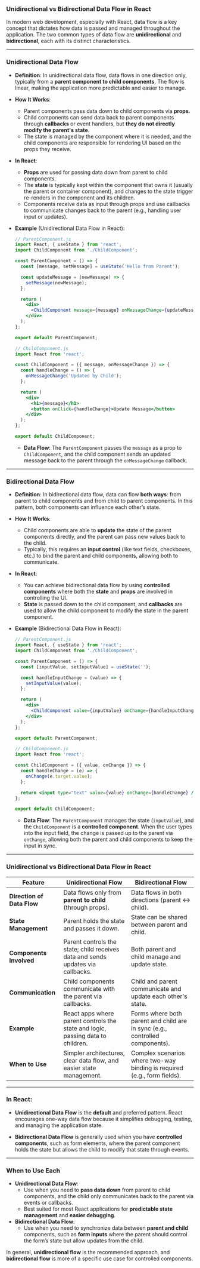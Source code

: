 

### **Unidirectional vs Bidirectional Data Flow in React**

In modern web development, especially with React, data flow is a key concept that dictates how data is passed and managed throughout the application. The two common types of data flow are **unidirectional** and **bidirectional**, each with its distinct characteristics.

---

### **Unidirectional Data Flow**

- **Definition**: In unidirectional data flow, data flows in one direction only, typically from a **parent component to child components**. The flow is linear, making the application more predictable and easier to manage.
    
- **How It Works**:
    
    - Parent components pass data down to child components via **props**.
    - Child components can send data back to parent components through **callbacks** or event handlers, but **they do not directly modify the parent's state**.
    - The state is managed by the component where it is needed, and the child components are responsible for rendering UI based on the props they receive.
- **In React**:
    
    - **Props** are used for passing data down from parent to child components.
    - The **state** is typically kept within the component that owns it (usually the parent or container component), and changes to the state trigger re-renders in the component and its children.
    - Components receive data as input through props and use callbacks to communicate changes back to the parent (e.g., handling user input or updates).
- **Example** (Unidirectional Data Flow in React):
    
    ```jsx
    // ParentComponent.js
    import React, { useState } from 'react';
    import ChildComponent from './ChildComponent';
    
    const ParentComponent = () => {
      const [message, setMessage] = useState('Hello from Parent');
    
      const updateMessage = (newMessage) => {
        setMessage(newMessage);
      };
    
      return (
        <div>
          <ChildComponent message={message} onMessageChange={updateMessage} />
        </div>
      );
    };
    
    export default ParentComponent;
    
    // ChildComponent.js
    import React from 'react';
    
    const ChildComponent = ({ message, onMessageChange }) => {
      const handleChange = () => {
        onMessageChange('Updated by Child');
      };
    
      return (
        <div>
          <h1>{message}</h1>
          <button onClick={handleChange}>Update Message</button>
        </div>
      );
    };
    
    export default ChildComponent;
    ```
    
    - **Data Flow**: The `ParentComponent` passes the `message` as a prop to `ChildComponent`, and the child component sends an updated message back to the parent through the `onMessageChange` callback.

---

### **Bidirectional Data Flow**

- **Definition**: In bidirectional data flow, data can flow **both ways**: from parent to child components and from child to parent components. In this pattern, both components can influence each other’s state.
    
- **How It Works**:
    
    - Child components are able to **update** the state of the parent components directly, and the parent can pass new values back to the child.
    - Typically, this requires an **input control** (like text fields, checkboxes, etc.) to bind the parent and child components, allowing both to communicate.
- **In React**:
    
    - You can achieve bidirectional data flow by using **controlled components** where both the **state** and **props** are involved in controlling the UI.
    - **State** is passed down to the child component, and **callbacks** are used to allow the child component to modify the state in the parent component.
- **Example** (Bidirectional Data Flow in React):
    
    ```jsx
    // ParentComponent.js
    import React, { useState } from 'react';
    import ChildComponent from './ChildComponent';
    
    const ParentComponent = () => {
      const [inputValue, setInputValue] = useState('');
    
      const handleInputChange = (value) => {
        setInputValue(value);
      };
    
      return (
        <div>
          <ChildComponent value={inputValue} onChange={handleInputChange} />
        </div>
      );
    };
    
    export default ParentComponent;
    
    // ChildComponent.js
    import React from 'react';
    
    const ChildComponent = ({ value, onChange }) => {
      const handleChange = (e) => {
        onChange(e.target.value);
      };
    
      return <input type="text" value={value} onChange={handleChange} />;
    };
    
    export default ChildComponent;
    ```
    
    - **Data Flow**: The `ParentComponent` manages the state (`inputValue`), and the `ChildComponent` is a **controlled component**. When the user types into the input field, the change is passed up to the parent via `onChange`, allowing both the parent and child components to keep the input in sync.

---

### **Unidirectional vs Bidirectional Data Flow in React**

|**Feature**|**Unidirectional Flow**|**Bidirectional Flow**|
|---|---|---|
|**Direction of Data Flow**|Data flows only from **parent to child** (through props).|Data flows in both directions (parent ↔ child).|
|**State Management**|Parent holds the state and passes it down.|State can be shared between parent and child.|
|**Components Involved**|Parent controls the state; child receives data and sends updates via callbacks.|Both parent and child manage and update state.|
|**Communication**|Child components communicate with the parent via callbacks.|Child and parent communicate and update each other's state.|
|**Example**|React apps where parent controls the state and logic, passing data to children.|Forms where both parent and child are in sync (e.g., controlled components).|
|**When to Use**|Simpler architectures, clear data flow, and easier state management.|Complex scenarios where two-way binding is required (e.g., form fields).|

---

### **In React:**

- **Unidirectional Data Flow** is the **default** and preferred pattern. React encourages one-way data flow because it simplifies debugging, testing, and managing the application state.
    
- **Bidirectional Data Flow** is generally used when you have **controlled components**, such as form elements, where the parent component holds the state but allows the child to modify that state through events.
    

---

### **When to Use Each**

- **Unidirectional Data Flow**:
    - Use when you need to **pass data down** from parent to child components, and the child only communicates back to the parent via events or callbacks.
    - Best suited for most React applications for **predictable state management** and **easier debugging**.
- **Bidirectional Data Flow**:
    - Use when you need to synchronize data between **parent and child** components, such as **form inputs** where the parent should control the form’s state but allow updates from the child.

In general, **unidirectional flow** is the recommended approach, and **bidirectional flow** is more of a specific use case for controlled components.